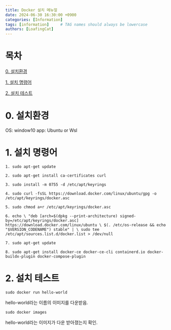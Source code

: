 ```yaml
---
title: Docker 설치 메뉴얼
date: 2024-06-30 16:30:00 +0900
categories: [Information]
tags: [information]     # TAG names should always be lowercase
authors: [LoafingCat]
---
```


# 목차

[0. 설치환경](#0-설치환경)

[1. 설치 명령어](#1-설치-명령어)

[2. 설치 테스트](#2-설치-테스트)


# 0. 설치환경

OS: window10
app: Ubuntu or Wsl

# 1. 설치 명령어

    1. sudo apt-get update

    2. sudo apt-get install ca-certificates curl

    3. sudo install -m 0755 -d /etc/apt/keyrings

    4. sudo curl -fsSL https://download.docker.com/linux/ubuntu/gpg -o /etc/apt/keyrings/docker.asc

    5. sudo chmod a+r /etc/apt/keyrings/docker.asc

    6. echo \ "deb [arch=$(dpkg --print-architecture) signed-by=/etc/apt/keyrings/docker.asc] https://download.docker.com/linux/ubuntu \ $(. /etc/os-release && echo "$VERSION_CODENAME") stable" | \ sudo tee /etc/apt/sources.list.d/docker.list > /dev/null

    7. sudo apt-get update

    8. sudo apt-get install docker-ce docker-ce-cli containerd.io docker-buildx-plugin docker-compose-plugin

# 2. 설치 테스트

    sudo docker run hello-world

hello-world라는 이름의 이미지를 다운받음.

    sudo docker images

hello-world라는 이미지가 다운 받아졌는지 확인.